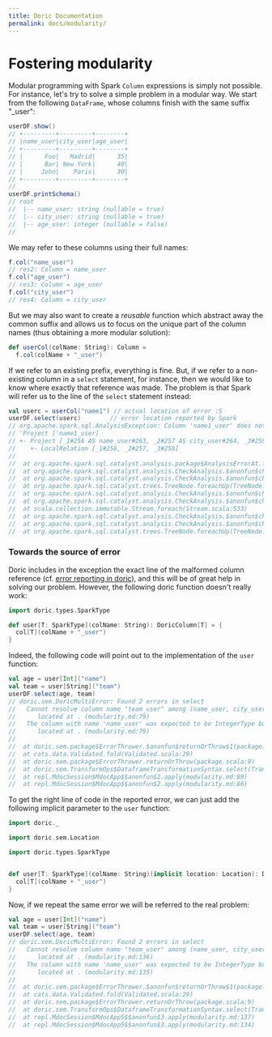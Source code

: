 ```yaml
---
title: Doric Documentation
permalink: docs/modularity/
---
```



# Fostering modularity

Modular programming with Spark `Column` expressions is simply not possible. For instance, let's try to solve a simple
problem in a modular way. We start from the following `DataFrame`, whose columns finish with the same suffix "_user":


```scala
userDF.show()
// +---------+---------+--------+
// |name_user|city_user|age_user|
// +---------+---------+--------+
// |      Foo|   Madrid|      35|
// |      Bar| New York|      40|
// |     John|    Paris|      30|
// +---------+---------+--------+
// 
userDF.printSchema()
// root
//  |-- name_user: string (nullable = true)
//  |-- city_user: string (nullable = true)
//  |-- age_user: integer (nullable = false)
//
```

We may refer to these columns using their full names: 

```scala
f.col("name_user")
// res2: Column = name_user
f.col("age_user")
// res3: Column = age_user
f.col("city_user")
// res4: Column = city_user
```

But we may also want to create a _reusable_ function which abstract away the common suffix and allows us to focus
on the unique part of the column names (thus obtaining a more modular solution):

```scala
def userCol(colName: String): Column =
  f.col(colName + "_user")
```

If we refer to an existing prefix, everything is fine. But, if we refer to a non-existing column in a `select` 
statement, for instance, then we would like to know where exactly that reference was made. The problem is that Spark 
will refer us to the line of the `select` statement instead: 

```scala
val userc = userCol("name1") // actual location of error :S
userDF.select(userc)        // error location reported by Spark
// org.apache.spark.sql.AnalysisException: Column 'name1_user' does not exist. Did you mean one of the following? [name_user, age_user, city_user];
// 'Project ['name1_user]
// +- Project [_1#256 AS name_user#263, _2#257 AS city_user#264, _3#258 AS age_user#265]
//    +- LocalRelation [_1#256, _2#257, _3#258]
// 
// 	at org.apache.spark.sql.catalyst.analysis.package$AnalysisErrorAt.failAnalysis(package.scala:54)
// 	at org.apache.spark.sql.catalyst.analysis.CheckAnalysis.$anonfun$checkAnalysis$7(CheckAnalysis.scala:200)
// 	at org.apache.spark.sql.catalyst.analysis.CheckAnalysis.$anonfun$checkAnalysis$7$adapted(CheckAnalysis.scala:193)
// 	at org.apache.spark.sql.catalyst.trees.TreeNode.foreachUp(TreeNode.scala:367)
// 	at org.apache.spark.sql.catalyst.analysis.CheckAnalysis.$anonfun$checkAnalysis$6(CheckAnalysis.scala:193)
// 	at org.apache.spark.sql.catalyst.analysis.CheckAnalysis.$anonfun$checkAnalysis$6$adapted(CheckAnalysis.scala:193)
// 	at scala.collection.immutable.Stream.foreach(Stream.scala:533)
// 	at org.apache.spark.sql.catalyst.analysis.CheckAnalysis.$anonfun$checkAnalysis$1(CheckAnalysis.scala:193)
// 	at org.apache.spark.sql.catalyst.analysis.CheckAnalysis.$anonfun$checkAnalysis$1$adapted(CheckAnalysis.scala:102)
// 	at org.apache.spark.sql.catalyst.trees.TreeNode.foreachUp(TreeNode.scala:367)
```

### Towards the source of error

Doric includes in the exception the exact line of the malformed column reference (cf. [error reporting in doric](errors.md)),
and this will be of great help in solving our problem. However, the following doric function doesn't really work:

```scala
import doric.types.SparkType
def user[T: SparkType](colName: String): DoricColumn[T] = {
  col[T](colName + "_user")
}
```

Indeed, the following code will point out to the implementation of the `user` function: 

```scala
val age = user[Int]("name")
val team = user[String]("team")
userDF.select(age, team)
// doric.sem.DoricMultiError: Found 2 errors in select
//   Cannot resolve column name "team_user" among (name_user, city_user, age_user)
//   	located at . (modularity.md:79)
//   The column with name 'name_user' was expected to be IntegerType but is of type StringType
//   	located at . (modularity.md:79)
// 
// 	at doric.sem.package$ErrorThrower.$anonfun$returnOrThrow$1(package.scala:9)
// 	at cats.data.Validated.fold(Validated.scala:29)
// 	at doric.sem.package$ErrorThrower.returnOrThrow(package.scala:9)
// 	at doric.sem.TransformOps$DataframeTransformationSyntax.select(TransformOps.scala:139)
// 	at repl.MdocSession$MdocApp$$anonfun$2.apply(modularity.md:89)
// 	at repl.MdocSession$MdocApp$$anonfun$2.apply(modularity.md:86)
```


To get the right line of code in the reported error, we can just add the following implicit parameter to the `user`
function: 


```scala
import doric._
import doric.sem.Location
import doric.types.SparkType

def user[T: SparkType](colName: String)(implicit location: Location): DoricColumn[T] = {
  col[T](colName + "_user")
}
```

Now, if we repeat the same error we will be referred to the real problem:

```scala
val age = user[Int]("name")
val team = user[String]("team")
userDF.select(age, team)
// doric.sem.DoricMultiError: Found 2 errors in select
//   Cannot resolve column name "team_user" among (name_user, city_user, age_user)
//   	located at . (modularity.md:136)
//   The column with name 'name_user' was expected to be IntegerType but is of type StringType
//   	located at . (modularity.md:135)
// 
// 	at doric.sem.package$ErrorThrower.$anonfun$returnOrThrow$1(package.scala:9)
// 	at cats.data.Validated.fold(Validated.scala:29)
// 	at doric.sem.package$ErrorThrower.returnOrThrow(package.scala:9)
// 	at doric.sem.TransformOps$DataframeTransformationSyntax.select(TransformOps.scala:139)
// 	at repl.MdocSession$MdocApp5$$anonfun$3.apply(modularity.md:137)
// 	at repl.MdocSession$MdocApp5$$anonfun$3.apply(modularity.md:134)
```

